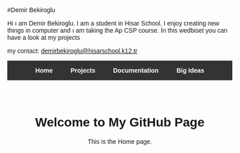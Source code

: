 

#Demir Bekiroglu

Hi ı am Demir Bekiroglu. I am a student in Hisar School. I enjoy creating new things in computer and ı am taking the Ap CSP course. İn this wedbiset you can have a look at my projects

my contact: demirbekiroglu@hisarschool.k12.tr

<!DOCTYPE html>
<html lang="en">
<head>
  <meta charset="UTF-8">
  <title>My GitHub Page</title>
  <style>
    body { margin: 0; font-family: Arial, sans-serif; }
    nav { background-color: #333; display: flex; justify-content: center; }
    nav a { color: white; padding: 14px 20px; text-decoration: none; font-weight: bold; cursor: pointer; }
    nav a:hover { background-color: #1a73e8; }
    .container { padding: 40px; text-align: center; }
  </style>
</head>
<body>

  <!-- Menü -->
  <nav>
    <a onclick="showPage('home')">Home</a>
    <a onclick="showPage('projects')">Projects</a>
    <a onclick="showPage('documentation')">Documentation</a>
    <a onclick="showPage('bigideas')">Big Ideas</a>
  </nav>

  <!-- İçerik alanı -->
  <div class="container" id="content">
    <h1>Welcome to My GitHub Page</h1>
    <p>This is the Home page.</p>
  </div>

  <script>
    const content = document.getElementById('content');

    function showPage(page) {
      if(page === 'home') {
        content.innerHTML = '<h1>Welcome to My GitHub Page</h1><p>This is the Home page.</p>';
      }
      else if(page === 'projects') {
        content.innerHTML = `<h1>My Projects</h1>
        <ul>
          <li><a href="https://scratch.mit.edu/projects/1212311251" target="_blank">Tic Tac Toe (Scratch)</a></li>
        </ul>`;
      }
      else if(page === 'documentation') {
        content.innerHTML = `<h1>Documentation</h1>
        <p>While making the Tic Tac Toe game on Scratch I had some problems that I faced. This game consists of 9 squares X and O. The first person that can make 3 lines wins. While I was coding, I used YouTube for help.</p>`;
      }
      else if(page === 'bigideas') {
        content.innerHTML = `<h1>Big Ideas</h1>
        <h2>Collaborating</h2>
        <p>We worked together as a team, shared the work fairly, and supported each other so no one got stuck on a problem.</p>
        <h2>Program Design & Development</h2>
        <p>I made a simple plan with clear steps and tested small parts of the code using print checks to improve the program.</p>
        <h2>Program Function & Purpose</h2>
        <p>I set a clear goal, thought about the users, organized inputs and outputs, divided the program into smaller parts, and explained everything in a way that others can understand.</p>
        <h2>Finding & Fixing Mistakes</h2>
        <p>I ran small tests, checked different situations, and added basic error controls to keep the program working correctly.</p>`;
      }
    }
  </script>

</body>
</html>

  

 
 
  

 


   




  
 



 
